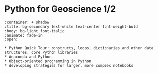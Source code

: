 Python for Geoscience 1/2
======

````{dropdown} OBJECTIVES
:container: + shadow
:title: bg-secondary text-white text-center font-weight-bold
:body: bg-light font-italic
:animate: fade-in
:open:

* Python Quick Tour: constructs, loops, dictionaries and other data structures, core Python libraries
* Anaconda and Python
* Object-oriented programming in Python
* developing strategies for larger, more complex notebooks

````

